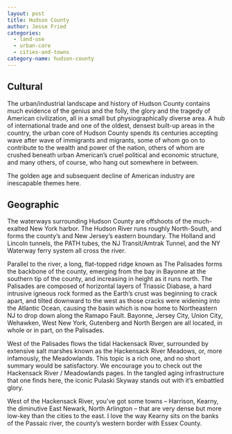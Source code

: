 ```yaml
---
layout: post
title: Hudson County
author: Jesse Fried
categories:
  - land-use
  - urban-core
  - cities-and-towns
category-name: hudson-county
---
```


## Cultural

The urban/industrial landscape and history of Hudson County contains much evidence of the genius and the folly, the glory and the tragedy of American civilization, all in a small but physiographically diverse area. A hub of international trade and one of the oldest, densest built-up areas in the country, the urban core of Hudson County spends its centuries accepting wave after wave of immigrants and migrants, some of whom go on to contribute to the wealth and power of the nation, others of whom are crushed beneath urban American’s cruel political and economic structure, and many others, of course, who hang out somewhere in between.

The golden age and subsequent decline of American industry are inescapable themes here.

## Geographic

The waterways surrounding Hudson County are offshoots of the much-exalted New York harbor. The Hudson River runs roughly North-South, and forms the county’s and New Jersey’s eastern boundary. The Holland and Lincoln tunnels, the PATH tubes, the NJ Transit/Amtrak Tunnel, and the NY Waterway ferry system all cross the river.

Parallel to the river, a long, flat-topped ridge known as The Palisades forms the backbone of the county, emerging from the bay in Bayonne at the southern tip of the county, and increasing in height as it runs north. The Palisades are composed of horizontal layers of Triassic Diabase, a hard intrusive igneous rock formed as the Earth’s crust was beginning to crack apart, and tilted downward to the west as those cracks were widening into the Atlantic Ocean, causing the basin which is now home to Northeastern NJ to drop down along the Ramapo Fault. Bayonne, Jersey City, Union City, Wehawken, West New York, Gutenberg and North Bergen are all located, in whole or in part, on the Palisades.

West of the Palisades flows the tidal Hackensack River, surrounded by extensive salt marshes known as the Hackensack River Meadows, or, more infamously, the Meadowlands. This topic is a rich one, and no short summary would be satisfactory. We encourage you to check out the Hackensack River / Meadowlands pages. In the tangled aging infrastructure that one finds here, the iconic Pulaski Skyway stands out with it’s embattled glory.

West of the Hackensack River, you’ve got some towns – Harrison, Kearny, the diminutive East Newark, North Arlington – that are very dense but more low-key than the cities to the east. I love the way Kearny sits on the banks of the Passaic river, the county’s western border with Essex County. 

